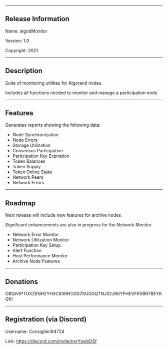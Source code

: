 -------------------------------------------------------------------------
Release Information
-------------------------------------------------------------------------
Name: algodMonitor

Version: 1.0

Copyright: 2021


-------------------------------------------------------------------------
Description
-------------------------------------------------------------------------

Suite of monitoring utilities for Algorand nodes.

Includes all functions needed to monitor and manage a participation node.  


-------------------------------------------------------------------------
Features
-------------------------------------------------------------------------

Generates reports showing the following data:
 - Node Synchronization
 - Node Errors
 - Storage Utilization
 - Consensus Participation
 - Participation Key Expiration
 - Token Balances
 - Token Supply
 - Token Online Stake
 - Network Peers
 - Network Errors


-------------------------------------------------------------------------
Roadmap
-------------------------------------------------------------------------

Next release will include new features for archive nodes.

Significant enhancements are also in progress for the Network Monitor.

 - Network Error Monitor
 - Network Utilization Monitor
 - Participation Key Setup
 - Alert Function
 - Host Performance Monitor
 - Archive Node Features
 
 
-------------------------------------------------------------------------
Donations
-------------------------------------------------------------------------

OBQIVIPTUXZENH2YH3C63RHOGS7SUGGQTNJ52JR6YFHEVFK5BR7BEYKQKI


-------------------------------------------------------------------------
Registration (via Discord)
-------------------------------------------------------------------------

Username: Consiglieri#4724

Link: https://discord.com/invite/nxrYwdxDSf

